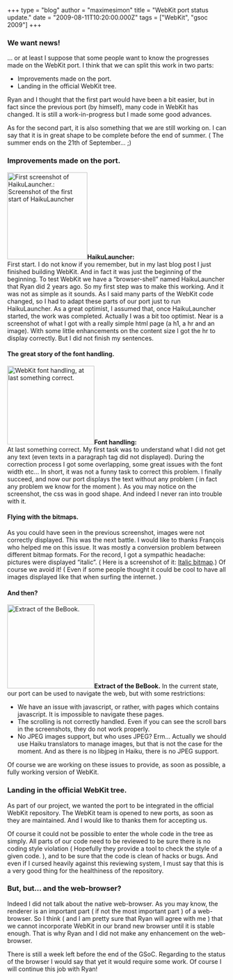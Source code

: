 +++
type = "blog"
author = "maximesimon"
title = "WebKit port status update."
date = "2009-08-11T10:20:00.000Z"
tags = ["WebKit", "gsoc 2009"]
+++

<h3>We want news!</h3>
… or at least I suppose that some people want to know the progresses made on the WebKit port.
I think that we can split this work in two parts:
<ul>
<li>Improvements made on the port.</li>
<li>Landing in the official WebKit tree.</li>
</ul>
Ryan and I thought that the first part would have been a bit easier, but in fact since the previous port (by himself), many code in WebKit has changed. It is still a work-in-progress but I made some good advances.

As for the second part, it is also something that we are still working on. I can say that it is in great shape to be complete before the end of summer. ( The summer ends on the 21th of September… ;)
<!--break-->
<h3>Improvements made on the port.</h3>
<span class="inline inline-left"><a href="http://www.haiku-os.org/files/screenshots/HaikuLauncher.png" onclick="launch_popup(2708, 629, 684); return false;" target="_blank"><img src="http://www.haiku-os.org/files/screenshots/HaikuLauncher.thumbnail.png" alt="First screenshot of HaikuLauncher.: Screenshot of the first start of HaikuLauncher" title="First screenshot of HaikuLauncher"  class="image image-thumbnail " width="184" height="200" /></a><span class="caption" style="width: 182px;"><strong>HaikuLauncher:</strong><br/>First start.</span></span>
I do not know if you remember, but in my last blog post I just finished building WebKit. And in fact it was just the beginning of the beginning.
To test WebKit we have a “browser-shell” named HaikuLauncher that Ryan did 2 years ago. So my first step was to make this working. And it was not as simple as it sounds. As I said many parts of the WebKit code changed, so I had to adapt these parts of our port just to run HaikuLauncher.
As a great optimist, I assumed that, once HaikuLauncher started, the work was completed. Actually I was a bit too optimist. Near is a screenshot of what I got with a really simple html page (a h1, a hr and an image). With some little enhancements on the content size I got the hr to display correctly. But I did not finish my sentences.
<br/>
<h4>The great story of the font handling.</h4>
<span class="inline inline-right"><a href="http://www.haiku-os.org/files/screenshots/HaikuLauncher (with better font!).png" onclick="launch_popup(2710, 698, 630); return false;" target="_blank"><img src="http://www.haiku-os.org/files/screenshots/HaikuLauncher (with better font!).thumbnail.png" alt="WebKit font handling, at last something correct." title="WebKit font handling, at last something correct."  class="image image-thumbnail " width="200" height="181" /></a><span class="caption"><strong>Font handling:</strong><br/>At last something correct.</span></span>
My first task was to understand what I did not get any text (even texts in a paragraph tag did not displayed).
During the correction process I got some overlapping, some great issues with the font width etc… In short, it was not a funny task to correct this problem.
I finally succeed, and now our port displays the text without any problem ( in fact any problem we know for the moment ). As you may notice on the screenshot, the css was in good shape. And indeed I never ran into trouble with it.
<br/>
<h4>Flying with the bitmaps.</h4>
As you could have seen in the previous screenshot, images were not correctly displayed. This was the next battle.
I would like to thanks François who helped me on this issue. It was mostly a conversion problem between different bitmap formats. For the record, I got a sympathic headache: pictures were displayed “italic”. ( Here is a screenshot of it: <a href=http://picasaweb.google.com/lh/photo/Ixx-Io8UeGY--fxhTROE1A?feat=directlink>Italic bitmap</a>.) Of course we avoid it! ( Even if some people thought it could be cool to have all images displayed like that when surfing the internet. )
<br/>
<h4>And then?</h4>
<span class="inline inline-left"><a href="http://www.haiku-os.org/files/screenshots/Bebook scrot.png" onclick="launch_popup(2711, 697, 671); return false;" target="_blank"><img src="http://www.haiku-os.org/files/screenshots/Bebook scrot.thumbnail.png" alt="Extract of the BeBook." title="Extract of the BeBook."  class="image image-thumbnail " width="200" height="193" /></a><span class="caption" style="width: 198px;"><strong>Extract of the BeBook.</strong></span></span>
In the current state, our port can be used to navigate the web, but with some restrictions:
<ul>
<li>We have an issue with javascript, or rather, with pages which contains javascript. It is impossible to navigate these pages.</li>
<li>The scrolling is not correctly handled. Even if you can see the scroll bars in the screenshots, they do not work properly.</li>
<li>No JPEG images support, but who uses JPEG? Erm… Actually we should use Haiku translators to manage images, but that is not the case for the moment. And as there is no libjpeg in Haiku, there is no JPEG support.</li>
</ul>
Of course we are working on these issues to provide, as soon as possible, a fully working version of WebKit.

<h3>Landing in the official WebKit tree.</h3>
As part of our project, we wanted the port to be integrated in the official WebKit repository. The WebKit team is opened to new ports, as soon as they are maintained. And I would like to thanks them for accepting us.

Of course it could not be possible to enter the whole code in the tree as simply. All parts of our code need to be reviewed to be sure there is no coding style violation ( Hopefully they provide a tool to check the style of a given code. ), and to be sure that the code is clean of hacks or bugs.
And even if I cursed heavily against this reviewing system, I must say that this is a very good thing for the healthiness of the repository. 

<h3>But, but… and the web-browser?</h3>
Indeed I did not talk about the native web-browser.
As you may know, the renderer is an important part ( if not the most important part ) of a web-browser. So I think ( and I am pretty sure that Ryan will agree with me ) that we cannot incorporate WebKit in our brand new browser until it is stable enough. That is why Ryan and I did not make any enhancement on the web-browser.

There is still a week left before the end of the GSoC. Regarding to the status of the browser I would say that yet it would require some work. Of course I will continue this job with Ryan!